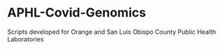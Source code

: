 # APHL-Covid-Genomics
Scripts developed for Orange and San Luis Obispo County Public Health Laboratories
